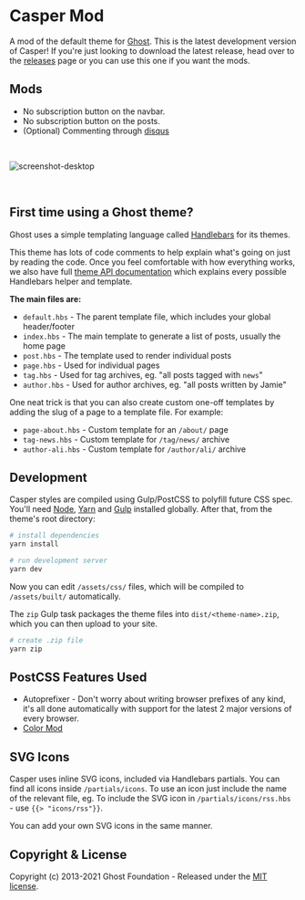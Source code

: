 # Casper Mod

A mod of the default theme for [Ghost](http://github.com/tryghost/ghost/). This is the latest development version of Casper! If you're just looking to download the latest release, head over to the [releases](https://github.com/TryGhost/Casper/releases) page or you can use this one if you want the mods.

## Mods

* No subscription button on the navbar.
* No subscription button on the posts.
* (Optional) Commenting through [disqus](https://disqus.com/)

&nbsp;

![screenshot-desktop](https://user-images.githubusercontent.com/353959/66987533-40eae100-f0c1-11e9-822e-cbaf38fb8e3f.png)

&nbsp;

## First time using a Ghost theme?

Ghost uses a simple templating language called [Handlebars](http://handlebarsjs.com/) for its themes.

This theme has lots of code comments to help explain what's going on just by reading the code. Once you feel comfortable with how everything works, we also have full [theme API documentation](https://ghost.org/docs/themes/) which explains every possible Handlebars helper and template.

**The main files are:**

* `default.hbs` - The parent template file, which includes your global header/footer
* `index.hbs` - The main template to generate a list of posts, usually the home page
* `post.hbs` - The template used to render individual posts
* `page.hbs` - Used for individual pages
* `tag.hbs` - Used for tag archives, eg. "all posts tagged with `news`"
* `author.hbs` - Used for author archives, eg. "all posts written by Jamie"

One neat trick is that you can also create custom one-off templates by adding the slug of a page to a template file. For example:

* `page-about.hbs` - Custom template for an `/about/` page
* `tag-news.hbs` - Custom template for `/tag/news/` archive
* `author-ali.hbs` - Custom template for `/author/ali/` archive

## Development

Casper styles are compiled using Gulp/PostCSS to polyfill future CSS spec. You'll need [Node](https://nodejs.org/), [Yarn](https://yarnpkg.com/) and [Gulp](https://gulpjs.com) installed globally. After that, from the theme's root directory:

```bash
# install dependencies
yarn install

# run development server
yarn dev
```

Now you can edit `/assets/css/` files, which will be compiled to `/assets/built/` automatically.

The `zip` Gulp task packages the theme files into `dist/<theme-name>.zip`, which you can then upload to your site.

```bash
# create .zip file
yarn zip
```

## PostCSS Features Used

* Autoprefixer - Don't worry about writing browser prefixes of any kind, it's all done automatically with support for the latest 2 major versions of every browser.
* [Color Mod](https://github.com/jonathantneal/postcss-color-mod-function)

## SVG Icons

Casper uses inline SVG icons, included via Handlebars partials. You can find all icons inside `/partials/icons`. To use an icon just include the name of the relevant file, eg. To include the SVG icon in `/partials/icons/rss.hbs` - use `{{> "icons/rss"}}`.

You can add your own SVG icons in the same manner.

## Copyright & License

Copyright (c) 2013-2021 Ghost Foundation - Released under the [MIT license](LICENSE).
